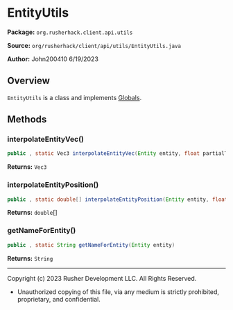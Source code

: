 # EntityUtils

**Package:** `org.rusherhack.client.api.utils`

**Source:** `org/rusherhack/client/api/utils/EntityUtils.java`

**Author:** John200410 6/19/2023



## Overview

`EntityUtils` is a class and implements [Globals](Globals.md).

## Methods

### interpolateEntityVec()

```java
public , static Vec3 interpolateEntityVec(Entity entity, float partialTicks)
```

**Returns:** `Vec3`

### interpolateEntityPosition()

```java
public , static double[] interpolateEntityPosition(Entity entity, float partialTicks)
```

**Returns:** `double`[]

### getNameForEntity()

```java
public , static String getNameForEntity(Entity entity)
```

**Returns:** `String`

---

Copyright (c) 2023 Rusher Development LLC. All Rights Reserved.
* Unauthorized copying of this file, via any medium is strictly prohibited, proprietary, and confidential.
